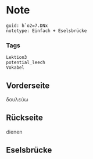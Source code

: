 # Note
```
guid: h`o2=7.DNx
notetype: Einfach + Eselsbrücke
```

### Tags
```
Lektion3
potential_leech
Vokabel
```

## Vorderseite
<span style="color: rgb(62, 62, 62);">δουλεύω</span>

## Rückseite
<span style="color: rgb(62, 62, 62);">dienen</span>

## Eselsbrücke

